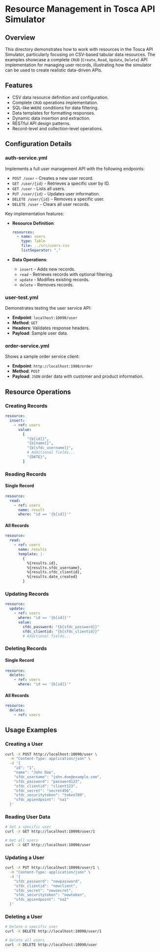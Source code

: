 # Resource Management in Tosca API Simulator

## Overview

This directory demonstrates how to work with resources in the Tosca API Simulator, particularly focusing on CSV-based tabular data resources. The examples showcase a complete `CRUD` (`Create`, `Read`, `Update`, `Delete`) API implementation for managing user records, illustrating how the simulator can be used to create realistic data-driven APIs.

## Features

- CSV data resource definition and configuration.
- Complete `CRUD` operations implementation.
- SQL-like `WHERE` conditions for data filtering.
- Data templates for formatting responses.
- Dynamic data insertion and extraction.
- RESTful API design patterns.
- Record-level and collection-level operations.

## Configuration Details

### auth-service.yml

Implements a full user management API with the following endpoints:

- `POST /user` - Creates a new user record.
- `GET /user/{id}` - Retrieves a specific user by ID.
- `GET /user` - Lists all users.
- `PUT /user/{id}` - Updates user information.
- `DELETE /user/{id}` - Removes a specific user.
- `DELETE /user` - Clears all user records.

Key implementation features:

- **Resource Definition**:

  ```yaml
  resources:
    - name: users
      type: Table
      file: ../src/users.csv
      listSeparator: ","
  ```

- **Data Operations**:
  - `insert` - Adds new records.
  - `read` - Retrieves records with optional filtering.
  - `update` - Modifies existing records.
  - `delete` - Removes records.

### user-test.yml

Demonstrates testing the user service API:

- **Endpoint**: `localhost:10090/user`
- **Method**: `GET`
- **Headers**: Validates response headers.
- **Payload**: Sample user data.

### order-service.yml

Shows a sample order service client:

- **Endpoint**: `http://localhost:1900/order`
- **Method**: `POST`
- **Payload**: `JSON` order data with customer and product information.

## Resource Operations

### Creating Records

```yaml
resource:
  insert:
    - ref: users
      value:
        [
          "{b[id]}",
          "{b[name]}",
          "{b[sfdc_username]}",
          # Additional fields...
          "{DATE}",
        ]
```

### Reading Records

#### Single Record

```yaml
resource:
  read:
    - ref: users
      name: result
      where: "id == '{b[id]}'"
```

#### All Records

```yaml
resource:
  read:
    - ref: users
      name: results
      template: |-
        {
          %{results.id},
          %{results.sfdc_username},
          %{results.sfdc_clientid},
          %{results.date_created}
        }
```

### Updating Records

```yaml
resource:
  update:
    - ref: users
      where: "id == '{b[id]}'"
      value:
        sfdc_password: "{b[sfdc_password]}"
        sfdc_clientid: "{b[sfdc_clientid]}"
        # Additional fields...
```

### Deleting Records

#### Single Record

```yaml
resource:
  delete:
    - ref: users
      where: "id == '{b[id]}'"
```

#### All Records

```yaml
resource:
  delete:
    - ref: users
```

## Usage Examples

### Creating a User

```bash
curl -X POST http://localhost:10090/user \
  -H "Content-Type: application/json" \
  -d '{
    "id": "1",
    "name": "John Doe",
    "sfdc_username": "john.doe@example.com",
    "sfdc_password": "password123",
    "sfdc_clientid": "client123",
    "sfdc_secret": "secret456",
    "sfdc_securitytoken": "token789",
    "sfdc_apiendpoint": "na1"
  }'
```

### Reading User Data

```bash
# Get a specific user
curl -X GET http://localhost:10090/user/1

# Get all users
curl -X GET http://localhost:10090/user
```

### Updating a User

```bash
curl -X PUT http://localhost:10090/user/1 \
  -H "Content-Type: application/json" \
  -d '{
    "sfdc_password": "newpassword",
    "sfdc_clientid": "newclient",
    "sfdc_secret": "newsecret",
    "sfdc_securitytoken": "newtoken",
    "sfdc_apiendpoint": "na2"
  }'
```

### Deleting a User

```bash
# Delete a specific user
curl -X DELETE http://localhost:10090/user/1

# Delete all users
curl -X DELETE http://localhost:10090/user
```
